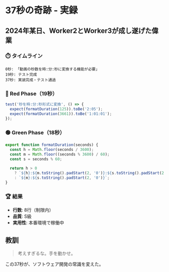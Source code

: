 # 37秒の奇跡 - 実録

## 2024年某日、Worker2とWorker3が成し遂げた偉業

### ⏱️ タイムライン
```
0秒: 「動画の秒数を時:分:秒に変換する機能が必要」
19秒: テスト完成
37秒: 実装完成・テスト通過
```

### 🔴 Red Phase（19秒）
```javascript
test('秒を時:分:秒形式に変換', () => {
  expect(formatDuration(125)).toBe('2:05');
  expect(formatDuration(3661)).toBe('1:01:01');
});
```

### 🟢 Green Phase（18秒）
```javascript
export function formatDuration(seconds) {
  const h = Math.floor(seconds / 3600);
  const m = Math.floor((seconds % 3600) / 60);
  const s = seconds % 60;
  
  return h > 0 
    ? `${h}:${m.toString().padStart(2, '0')}:${s.toString().padStart(2, '0')}`
    : `${m}:${s.toString().padStart(2, '0')}`;
}
```

### 🏆 結果
- **行数**: 8行（制限内）
- **品質**: S級
- **実用性**: 本番環境で稼働中

## 教訓

> 考えすぎるな。手を動かせ。

この37秒が、ソフトウェア開発の常識を変えた。